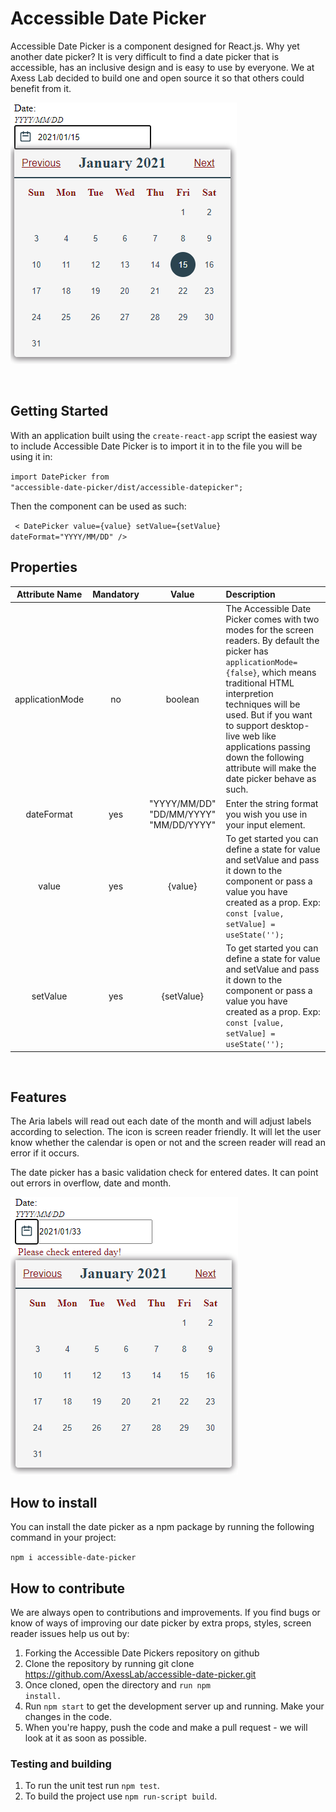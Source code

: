 # Accessible Date Picker

Accessible Date Picker is a component designed for React.js. Why yet another date picker? 
It is very difficult to find a date picker that is accessible, has an inclusive design
and is easy to use by everyone.
We at Axess Lab decided to build one and open source it so that others could benefit 
from it. 

 ![DatePicker](./images/datePickerImage.png)

<br/>

## Getting Started 
With an application built using the <code>create-react-app</code> script the easiest way to include Accessible Date Picker is to import it in to the file you will be using it in:

<code>import DatePicker from "accessible-date-picker/dist/accessible-datepicker";</code>

Then the component can be used as such: 

<code> < DatePicker value={value} setValue={setValue} dateFormat="YYYY/MM/DD" /> </code>


## Properties

| Attribute Name | Mandatory | Value | Description |    
| :-----------: |:-----------:| :-----------:| :-----|
| applicationMode | no    | boolean  | The Accessible Date Picker comes with two modes for the screen readers. By default the picker has <code>applicationMode={false}</code>, which means traditional HTML interpretion techniques will be used. But if you want to support desktop-live web like applications passing down the following attribute will make the date picker behave as such.  |
| dateFormat | yes     | "YYYY/MM/DD"  "DD/MM/YYYY"  "MM/DD/YYYY"     |   Enter the string format you wish you use in your input element. |
| value | yes      |    {value} | To get started you can define a state for value and setValue and pass it down to the component or pass a value you have created as a prop. Exp:  <code>const [value, setValue] = useState('');</code>
| setValue | yes      |    {setValue} | To get started you can define a state for value and setValue and pass it down to the component or pass a value you have created as a prop. Exp:  <code>const [value, setValue] = useState('');</code>

<br/>

## Features

The Aria labels will read out each date of the month and will adjust labels according to selection. The icon is
screen reader friendly. It will let the user know whether the calendar is open or not and the screen reader 
will read an error if it occurs.

The date picker has a basic validation check for entered dates. It can point out errors in 
overflow, date and month.

 ![DatePicker](./images/errorImage.png)


## How to install 
You can install the date picker as a npm package by running the following command in your project:

<code>npm i accessible-date-picker</code>


## How to contribute 
We are always open to contributions and improvements. If you find bugs or know of ways of improving our date picker by extra props, styles, screen reader issues help us out by:
1. Forking the Accessible Date Pickers repository on github
2. Clone the repository by running git clone https://github.com/AxessLab/accessible-date-picker.git
3. Once cloned, open the directory and <code>run npm install.</code>
4. Run <code>npm start</code> to get the development server up and running. Make your changes in the code.
5. When you're happy, push the code and make a pull request - we will look at it as soon as possible.

### Testing and building

1. To run the unit test run  <code>npm test</code>.
2. To build the project use <code>npm run-script build</code>.